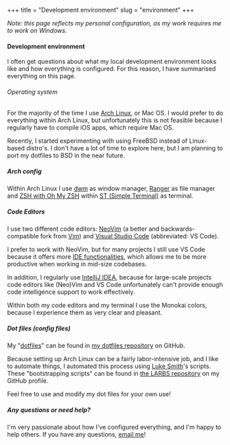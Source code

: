 +++
title = "Development environment"
slug = "environment"
+++

_Note: this page reflects my personal configuration, as my work requires me to work on Windows._

#### Development environment

I often get questions about what my local development environment looks like and how everything is configured. For this reason, I have summarised everything on this page.

###### Operating system

For the majority of the time I use [Arch Linux](https://www.archlinux.org/), or Mac OS. I would prefer to do everything within Arch Linux, but unfortunately this is not feasible because I regularly have to compile iOS apps, which require Mac OS.

Recently, I started experimenting with using FreeBSD instead of Linux-based distro's. I don't have a lot of time to explore here, but I am planning to port my dotfiles to BSD in the near future.

##### Arch config

Within Arch Linux I use [dwm](https://dwm.suckless.org/) as window manager, [Ranger](https://github.com/ranger/ranger) as file manager and
[ZSH with Oh My ZSH](https://ohmyz.sh/) within [ST (Simple Terminal)](https://st.suckless.org/) as terminal.

##### Code Editors

I use two different code editors: [NeoVim](https://github.com/neovim/neovim) (a better and backwards-compatible fork from [Vim](https://www.vim.org/)) and [Visual Studio Code](https://github.com/Microsoft/vscode) (abbreviated: VS Code).

I prefer to work with NeoVim, but for many projects I still use VS Code because it offers more [IDE functionalities](https://en.wikipedia.org/wiki/Integrated_development_environment), which allows me to be more productive when working in mid-size codebases.

In addition, I regularly use [IntelliJ IDEA](https://www.jetbrains.com/idea/), because for large-scale projects code editors like (Neo)Vim and VS Code unfortunately can't provide enough code intelligence support to work effectively.

Within both my code editors and my terminal I use the Monokai colors, because I experience them as very clear and pleasant.

##### Dot files (config files)

My "[dotfiles](https://www.quora.com/What-are-dotfiles)" can be found in [my dotfiles repository](https://github.com/lucianonooijen/dotfiles) on GitHub.

Because setting up Arch Linux can be a fairly labor-intensive job, and I like to automate things, I automated this process using [Luke Smith](https://lukesmith.xyz)'s scripts. These "bootstrapping scripts" can be found in [the LARBS repository](https://github.com/lucianonooijen/LARBS) on my GitHub profile.

Feel free to use and modify my dot files for your own use!

##### Any questions or need help?

I'm very passionate about how I've configured everything, and I'm happy to help others. If you have any questions, [email me](mailto:luciano@lucianonooijen.com)!
